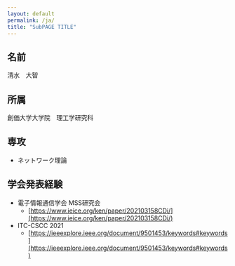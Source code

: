 ```yaml
---
layout: default
permalink: /ja/
title: "SubPAGE TITLE"
---
```


## 名前

清水　大智

## 所属

創価大学大学院　理工学研究科

## 専攻

- ネットワーク理論

## 学会発表経験

- 電子情報通信学会 MSS研究会
    - [https://www.ieice.org/ken/paper/202103158CDi/](https://www.ieice.org/ken/paper/202103158CDi/)
- ITC-CSCC 2021
    - [https://ieeexplore.ieee.org/document/9501453/keywords#keywords](https://ieeexplore.ieee.org/document/9501453/keywords#keywords)
